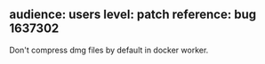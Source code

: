 audience: users
level: patch
reference: bug 1637302
---
Don't compress dmg files by default in docker worker.
